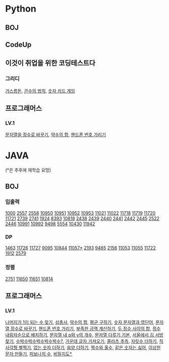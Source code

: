 # Python

## BOJ

## CodeUp

## 이것이 취업을 위한 코딩테스트다
### 그리디
[거스름돈](https://github.com/HoyiTT/Problem_Solving/blob/master/PYTHON/ICHICO/3-1.py),
[큰수의 법칙](https://github.com/HoyiTT/Problem_Solving/blob/master/PYTHON/ICHICO/3-2_s.py),
[숫자 카드 게임](https://github.com/HoyiTT/Problem_Solving/blob/master/PYTHON/ICHICO/3-3_s.py)

## 프로그래머스
### LV.1
[문자열을 정수로 바꾸기](https://github.com/HoyiTT/Problem_Solving/blob/master/PYTHON/프로그래머스/LV1/12925.py),
[약수의 합](https://github.com/HoyiTT/Problem_Solving/blob/master/PYTHON/프로그래머스/LV1/12928.py),
[핸드폰 번호 가리기](https://github.com/HoyiTT/Problem_Solving/blob/master/PYTHON/프로그래머스/LV1/12948.py)
# JAVA
(*은 추후에 재학습 요망)
## BOJ

### 입출력
[1000](https://www.acmicpc.net/problem/1000)
[2557](https://www.acmicpc.net/problem/2557)
[2558](https://www.acmicpc.net/problem/2558)
[10950](https://www.acmicpc.net/problem/10950)
[10951](https://www.acmicpc.net/problem/10951)
[10952](https://www.acmicpc.net/problem/10952)
[10953](https://www.acmicpc.net/problem/10953)
[11021](https://www.acmicpc.net/problem/11021)
[11022](https://www.acmicpc.net/problem/11022)
[11718](https://www.acmicpc.net/problem/11718)
[11719](https://www.acmicpc.net/problem/11719)
[11720](https://www.acmicpc.net/problem/11720)
[11721](https://www.acmicpc.net/problem/11721)
[2739](https://www.acmicpc.net/problem/2739)
[2741](https://www.acmicpc.net/problem/2741)
[1924](https://www.acmicpc.net/problem/1924)
[8393](https://www.acmicpc.net/problem/8393)
[10818](https://www.acmicpc.net/problem/10818)
[2438](https://www.acmicpc.net/problem/2438)
[2439](https://www.acmicpc.net/problem/2439)
[2440](https://www.acmicpc.net/problem/2440)
[2441](https://www.acmicpc.net/problem/2441)
[2442](https://www.acmicpc.net/problem/2442)
[2445](https://www.acmicpc.net/problem/2445)
[2522](https://www.acmicpc.net/problem/2522)
[2446](https://www.acmicpc.net/problem/2446)
[10991](https://www.acmicpc.net/problem/10991)
[10992](https://www.acmicpc.net/problem/10992)
[9498](https://www.acmicpc.net/problem/9498)
[5554](https://www.acmicpc.net/problem/5554)
[10430](https://www.acmicpc.net/problem/10430)
[11942](https://www.acmicpc.net/problem/11942)

### DP
[1463](https://www.acmicpc.net/problem/1463)
[11726](https://www.acmicpc.net/problem/11726)
[11727](https://www.acmicpc.net/problem/11727)
[9095](https://www.acmicpc.net/problem/9095)
[10844](https://www.acmicpc.net/problem/10844)
[11057*](https://www.acmicpc.net/problem/11057)
[2193](https://www.acmicpc.net/problem/2193)
[9465](https://www.acmicpc.net/problem/9465)
[2156](https://www.acmicpc.net/problem/2156)
[11053](https://www.acmicpc.net/problem/11053)
[11055](https://www.acmicpc.net/problem/11055)
[11722](https://www.acmicpc.net/problem/11722)
[1912](https://www.acmicpc.net/problem/1912)
[2579](https://www.acmicpc.net/problem/2579)

### 정렬
[2751](https://www.acmicpc.net/problem/2751)
[11650](https://www.acmicpc.net/problem/11650)
[11651](https://www.acmicpc.net/problem/11651)
[10814](https://www.acmicpc.net/problem/10814)

## 프로그래머스

### LV.1
[나머지가 1이 되는 수 찾기](https://github.com/HoyiTT/Problem_Solving/blob/master/JAVA/%ED%94%84%EB%A1%9C%EA%B7%B8%EB%9E%98%EB%A8%B8%EC%8A%A4/LV1/87389.java),
[삼총사](https://github.com/HoyiTT/Problem_Solving/blob/master/JAVA/%ED%94%84%EB%A1%9C%EA%B7%B8%EB%9E%98%EB%A8%B8%EC%8A%A4/LV1/131705.java),
[약수의 합](https://github.com/HoyiTT/Problem_Solving/blob/master/JAVA/%ED%94%84%EB%A1%9C%EA%B7%B8%EB%9E%98%EB%A8%B8%EC%8A%A4/LV1/12928.java),
[평균 구하기](https://github.com/HoyiTT/Problem_Solving/blob/master/JAVA/%ED%94%84%EB%A1%9C%EA%B7%B8%EB%9E%98%EB%A8%B8%EC%8A%A4/LV1/12944.java),
[숫자 문자열과 영단어](https://github.com/HoyiTT/Problem_Solving/blob/master/JAVA/%ED%94%84%EB%A1%9C%EA%B7%B8%EB%9E%98%EB%A8%B8%EC%8A%A4/LV1/81301.java),
[문자열 정수로 바꾸기](https://github.com/HoyiTT/Problem_Solving/blob/master/JAVA/%ED%94%84%EB%A1%9C%EA%B7%B8%EB%9E%98%EB%A8%B8%EC%8A%A4/LV1/12925.java),
[핸드폰 번호 가리기](https://github.com/HoyiTT/Problem_Solving/blob/master/JAVA/%ED%94%84%EB%A1%9C%EA%B7%B8%EB%9E%98%EB%A8%B8%EC%8A%A4/LV1/12948.java),
[부족한 금액 계산하기](https://github.com/HoyiTT/Problem_Solving/blob/master/JAVA/%ED%94%84%EB%A1%9C%EA%B7%B8%EB%9E%98%EB%A8%B8%EC%8A%A4/LV1/82612.java),
[두 정수 사이의 합](https://github.com/HoyiTT/Problem_Solving/blob/master/JAVA/%ED%94%84%EB%A1%9C%EA%B7%B8%EB%9E%98%EB%A8%B8%EC%8A%A4/LV1/12912.java),
[정수 내림차순으로 배치하기](https://github.com/HoyiTT/Problem_Solving/blob/master/JAVA/%ED%94%84%EB%A1%9C%EA%B7%B8%EB%9E%98%EB%A8%B8%EC%8A%A4/LV1/12933.java),
[문자열 내 p와 y의 개수](https://github.com/HoyiTT/Problem_Solving/blob/master/JAVA/%ED%94%84%EB%A1%9C%EA%B7%B8%EB%9E%98%EB%A8%B8%EC%8A%A4/LV1/12916.java),
[문자열 다루기 기본](https://github.com/HoyiTT/Problem_Solving/blob/master/JAVA/프로그래머스/LV1/12918.java),
[서울에서 김 서방 찾기](https://github.com/HoyiTT/Problem_Solving/blob/master/JAVA/프로그래머스/LV1/12919.java),
[수박수박수박수박수박수?](https://github.com/HoyiTT/Problem_Solving/blob/master/JAVA/프로그래머스/LV1/12922.java),
[가운데 글자 가져오기](https://github.com/HoyiTT/Problem_Solving/blob/master/JAVA/프로그래머스/LV1/12903.java),
[콜라츠 추측](https://github.com/HoyiTT/Problem_Solving/blob/master/JAVA/프로그래머스/LV1/12943.java),
[자릿수 더하기](https://github.com/HoyiTT/Problem_Solving/blob/master/JAVA/프로그래머스/LV1/12931.java),
[직사각형 별찍기](https://github.com/HoyiTT/Problem_Solving/blob/master/JAVA/프로그래머스/LV1/12693.java),
[없는 숫자 더하기](https://github.com/HoyiTT/Problem_Solving/blob/master/JAVA/프로그래머스/LV1/86051.java),
[음양 더하기](https://github.com/HoyiTT/Problem_Solving/blob/master/JAVA/프로그래머스/LV1/76501.java),
[짝수와 홀수](https://github.com/HoyiTT/Problem_Solving/blob/master/JAVA/프로그래머스/LV1/12937.java),
[같은 숫자는 싫어](https://github.com/HoyiTT/Problem_Solving/blob/master/JAVA/프로그래머스/LV1/12906.java),
[이상한 문자 만들기](https://github.com/HoyiTT/Problem_Solving/blob/master/JAVA/프로그래머스/LV1/12930.java),
[피보나치 수](https://github.com/HoyiTT/Problem_Solving/blob/master/JAVA/프로그래머스/LV1/12945.java),
[비밀지도*](https://github.com/HoyiTT/Problem_Solving/blob/master/JAVA/프로그래머스/LV1/17681.java),